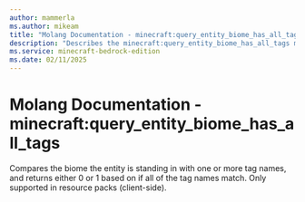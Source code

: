 ```yaml
---
author: mammerla
ms.author: mikeam
title: "Molang Documentation - minecraft:query_entity_biome_has_all_tags"
description: "Describes the minecraft:query_entity_biome_has_all_tags molang"
ms.service: minecraft-bedrock-edition
ms.date: 02/11/2025 
---
```


# Molang Documentation - minecraft:query_entity_biome_has_all_tags

Compares the biome the entity is standing in with one or more tag names, and returns either 0 or 1 based on if all of the tag names match. Only supported in resource packs (client-side).
